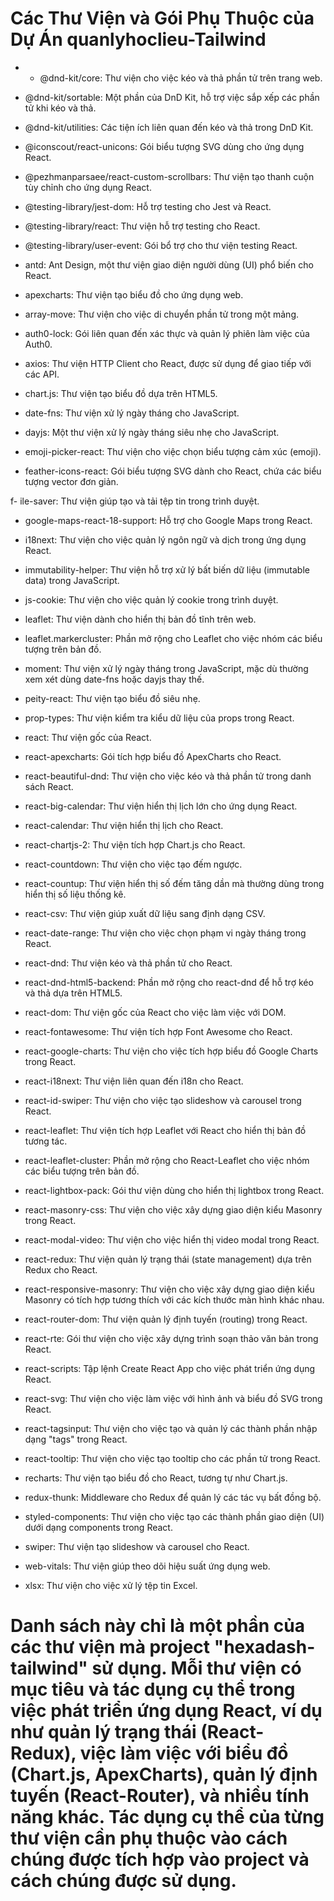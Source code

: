 # Các Thư Viện và Gói Phụ Thuộc của Dự Án quanlyhoclieu-Tailwind

- - @dnd-kit/core: Thư viện cho việc kéo và thả phần tử trên trang web.

- @dnd-kit/sortable: Một phần của DnD Kit, hỗ trợ việc sắp xếp các phần tử khi kéo và thả.

- @dnd-kit/utilities: Các tiện ích liên quan đến kéo và thả trong DnD Kit.

- @iconscout/react-unicons: Gói biểu tượng SVG dùng cho ứng dụng React.

- @pezhmanparsaee/react-custom-scrollbars: Thư viện tạo thanh cuộn tùy chỉnh cho ứng dụng React.

- @testing-library/jest-dom: Hỗ trợ testing cho Jest và React.

- @testing-library/react: Thư viện hỗ trợ testing cho React.

- @testing-library/user-event: Gói bổ trợ cho thư viện testing React.

- antd: Ant Design, một thư viện giao diện người dùng (UI) phổ biến cho React.

- apexcharts: Thư viện tạo biểu đồ cho ứng dụng web.

- array-move: Thư viện cho việc di chuyển phần tử trong một mảng.

- auth0-lock: Gói liên quan đến xác thực và quản lý phiên làm việc của Auth0.

- axios: Thư viện HTTP Client cho React, được sử dụng để giao tiếp với các API.

- chart.js: Thư viện tạo biểu đồ dựa trên HTML5.

- date-fns: Thư viện xử lý ngày tháng cho JavaScript.

- dayjs: Một thư viện xử lý ngày tháng siêu nhẹ cho JavaScript.

- emoji-picker-react: Thư viện cho việc chọn biểu tượng cảm xúc (emoji).

- feather-icons-react: Gói biểu tượng SVG dành cho React, chứa các biểu tượng vector đơn giản.

f- ile-saver: Thư viện giúp tạo và tải tệp tin trong trình duyệt.

- google-maps-react-18-support: Hỗ trợ cho Google Maps trong React.

- i18next: Thư viện cho việc quản lý ngôn ngữ và dịch trong ứng dụng React.

- immutability-helper: Thư viện hỗ trợ xử lý bất biến dữ liệu (immutable data) trong JavaScript.

- js-cookie: Thư viện cho việc quản lý cookie trong trình duyệt.

- leaflet: Thư viện dành cho hiển thị bản đồ tĩnh trên web.

- leaflet.markercluster: Phần mở rộng cho Leaflet cho việc nhóm các biểu tượng trên bản đồ.

- moment: Thư viện xử lý ngày tháng trong JavaScript, mặc dù thường xem xét dùng date-fns hoặc dayjs thay thế.

- peity-react: Thư viện tạo biểu đồ siêu nhẹ.

- prop-types: Thư viện kiểm tra kiểu dữ liệu của props trong React.

- react: Thư viện gốc của React.

- react-apexcharts: Gói tích hợp biểu đồ ApexCharts cho React.

- react-beautiful-dnd: Thư viện cho việc kéo và thả phần tử trong danh sách React.

- react-big-calendar: Thư viện hiển thị lịch lớn cho ứng dụng React.

- react-calendar: Thư viện hiển thị lịch cho React.

- react-chartjs-2: Thư viện tích hợp Chart.js cho React.

- react-countdown: Thư viện cho việc tạo đếm ngược.

- react-countup: Thư viện hiển thị số đếm tăng dần mà thường dùng trong hiển thị số liệu thống kê.

- react-csv: Thư viện giúp xuất dữ liệu sang định dạng CSV.

- react-date-range: Thư viện cho việc chọn phạm vi ngày tháng trong React.

- react-dnd: Thư viện kéo và thả phần tử cho React.

- react-dnd-html5-backend: Phần mở rộng cho react-dnd để hỗ trợ kéo và thả dựa trên HTML5.

- react-dom: Thư viện gốc của React cho việc làm việc với DOM.

- react-fontawesome: Thư viện tích hợp Font Awesome cho React.

- react-google-charts: Thư viện cho việc tích hợp biểu đồ Google Charts trong React.

- react-i18next: Thư viện liên quan đến i18n cho React.

- react-id-swiper: Thư viện cho việc tạo slideshow và carousel trong React.

- react-leaflet: Thư viện tích hợp Leaflet với React cho hiển thị bản đồ tương tác.

- react-leaflet-cluster: Phần mở rộng cho React-Leaflet cho việc nhóm các biểu tượng trên bản đồ.

- react-lightbox-pack: Gói thư viện dùng cho hiển thị lightbox trong React.

- react-masonry-css: Thư viện cho việc xây dựng giao diện kiểu Masonry trong React.

- react-modal-video: Thư viện cho việc hiển thị video modal trong React.

- react-redux: Thư viện quản lý trạng thái (state management) dựa trên Redux cho React.

- react-responsive-masonry: Thư viện cho việc xây dựng giao diện kiểu Masonry có tích hợp tương thích với các kích thước màn hình khác nhau.

- react-router-dom: Thư viện quản lý định tuyến (routing) trong React.

- react-rte: Gói thư viện cho việc xây dựng trình soạn thảo văn bản trong React.

- react-scripts: Tập lệnh Create React App cho việc phát triển ứng dụng React.

- react-svg: Thư viện cho việc làm việc với hình ảnh và biểu đồ SVG trong React.

- react-tagsinput: Thư viện cho việc tạo và quản lý các thành phần nhập dạng "tags" trong React.

- react-tooltip: Thư viện cho việc tạo tooltip cho các phần tử trong React.

- recharts: Thư viện tạo biểu đồ cho React, tương tự như Chart.js.

- redux-thunk: Middleware cho Redux để quản lý các tác vụ bất đồng bộ.

- styled-components: Thư viện cho việc tạo các thành phần giao diện (UI) dưới dạng components trong React.

- swiper: Thư viện tạo slideshow và carousel cho React.

- web-vitals: Thư viện giúp theo dõi hiệu suất ứng dụng web.

- xlsx: Thư viện cho việc xử lý tệp tin Excel.

# Danh sách này chỉ là một phần của các thư viện mà project "hexadash-tailwind" sử dụng. Mỗi thư viện có mục tiêu và tác dụng cụ thể trong việc phát triển ứng dụng React, ví dụ như quản lý trạng thái (React-Redux), việc làm việc với biểu đồ (Chart.js, ApexCharts), quản lý định tuyến (React-Router), và nhiều tính năng khác. Tác dụng cụ thể của từng thư viện cần phụ thuộc vào cách chúng được tích hợp vào project và cách chúng được sử dụng.
